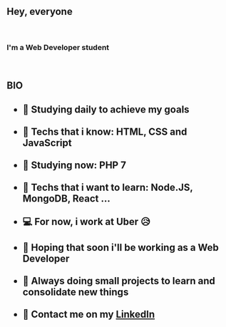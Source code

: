 <h2>Hey, everyone</h2><br>
<h3>I'm a Web Developer student</h3><br>
<h2>BIO<h2/>
  <ul>
    <li>📖 Studying daily to achieve my goals</li><br>
    <li>🎉 Techs that i know: HTML, CSS and JavaScript</li><br>
    <li>🤩 Studying now: PHP 7</li><br>
    <li>🔭 Techs that i want to learn: Node.JS, MongoDB, React ...</li><br>
    <li>💻 For now, i work at Uber 😥</li><br>
    <li>💼 Hoping that soon i'll be working as a Web Developer</li><br>
    <li>🔨 Always doing small projects to learn and consolidate new things</li><br>
    <li>📢 Contact me on my <a href="https://www.linkedin.com/in/matheus-aceti-b58677161/" rel="nofollow">LinkedIn</a></li>
    <ul/>

